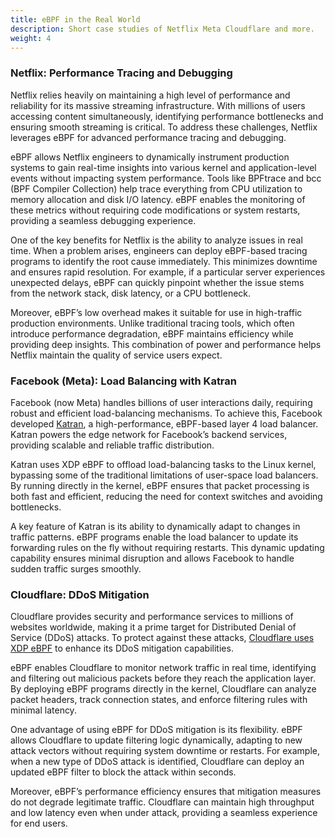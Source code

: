 ```yaml
---
title: eBPF in the Real World
description: Short case studies of Netflix Meta Cloudflare and more.
weight: 4
---
```


### Netflix: Performance Tracing and Debugging

Netflix relies heavily on maintaining a high level of performance and reliability for its massive streaming infrastructure. With millions of users accessing content simultaneously, identifying performance bottlenecks and ensuring smooth streaming is critical. To address these challenges, Netflix leverages eBPF for advanced performance tracing and debugging.

eBPF allows Netflix engineers to dynamically instrument production systems to gain real-time insights into various kernel and application-level events without impacting system performance. Tools like BPFtrace and bcc (BPF Compiler Collection) help trace everything from CPU utilization to memory allocation and disk I/O latency. eBPF enables the monitoring of these metrics without requiring code modifications or system restarts, providing a seamless debugging experience.

One of the key benefits for Netflix is the ability to analyze issues in real time. When a problem arises, engineers can deploy eBPF-based tracing programs to identify the root cause immediately. This minimizes downtime and ensures rapid resolution. For example, if a particular server experiences unexpected delays, eBPF can quickly pinpoint whether the issue stems from the network stack, disk latency, or a CPU bottleneck.

Moreover, eBPF’s low overhead makes it suitable for use in high-traffic production environments. Unlike traditional tracing tools, which often introduce performance degradation, eBPF maintains efficiency while providing deep insights. This combination of power and performance helps Netflix maintain the quality of service users expect.


### Facebook (Meta): Load Balancing with Katran

Facebook (now Meta) handles billions of user interactions daily, requiring robust and efficient load-balancing mechanisms. To achieve this, Facebook developed [Katran](https://tinyurl.com/mxuc6b56), a high-performance, eBPF-based layer 4 load balancer. Katran powers the edge network for Facebook’s backend services, providing scalable and reliable traffic distribution.

Katran uses XDP eBPF to offload load-balancing tasks to the Linux kernel, bypassing some of the traditional limitations of user-space load balancers. By running directly in the kernel, eBPF ensures that packet processing is both fast and efficient, reducing the need for context switches and avoiding bottlenecks.

A key feature of Katran is its ability to dynamically adapt to changes in traffic patterns. eBPF programs enable the load balancer to update its forwarding rules on the fly without requiring restarts. This dynamic updating capability ensures minimal disruption and allows Facebook to handle sudden traffic surges smoothly.


### Cloudflare: DDoS Mitigation

Cloudflare provides security and performance services to millions of websites worldwide, making it a prime target for Distributed Denial of Service (DDoS) attacks. To protect against these attacks, [Cloudflare uses XDP eBPF](https://tinyurl.com/muxzh9v8) to enhance its DDoS mitigation capabilities.

eBPF enables Cloudflare to monitor network traffic in real time, identifying and filtering out malicious packets before they reach the application layer. By deploying eBPF programs directly in the kernel, Cloudflare can analyze packet headers, track connection states, and enforce filtering rules with minimal latency.

One advantage of using eBPF for DDoS mitigation is its flexibility. eBPF allows Cloudflare to update filtering logic dynamically, adapting to new attack vectors without requiring system downtime or restarts. For example, when a new type of DDoS attack is identified, Cloudflare can deploy an updated eBPF filter to block the attack within seconds.

Moreover, eBPF’s performance efficiency ensures that mitigation measures do not degrade legitimate traffic. Cloudflare can maintain high throughput and low latency even when under attack, providing a seamless experience for end users.
